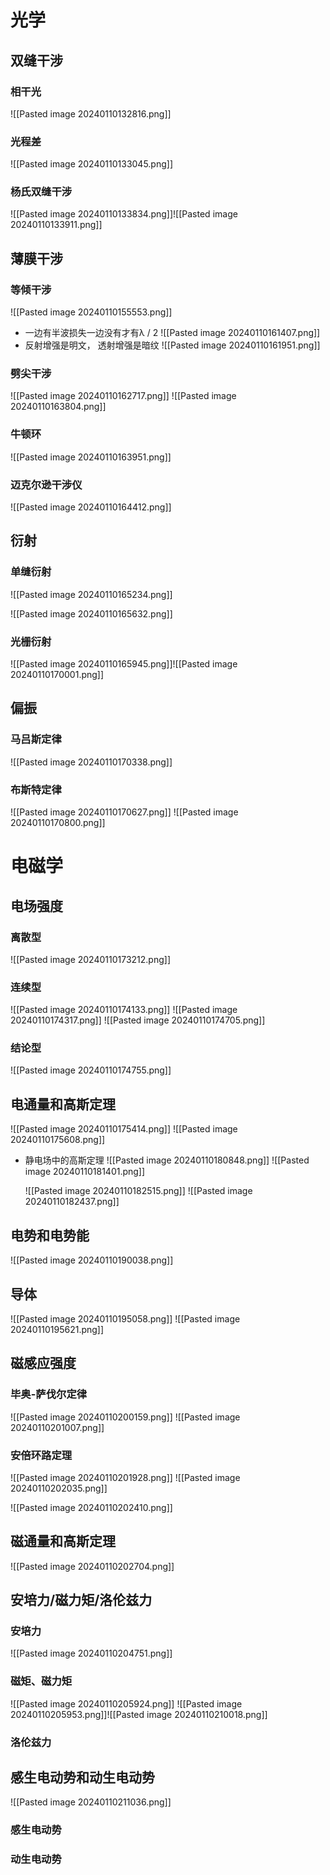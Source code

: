 # 光学
## 双缝干涉
### 相干光 
![[Pasted image 20240110132816.png]]
### 光程差
![[Pasted image 20240110133045.png]]
### 杨氏双缝干涉



![[Pasted image 20240110133834.png]]![[Pasted image 20240110133911.png]]

## 薄膜干涉
### 等倾干涉
  ![[Pasted image 20240110155553.png]]
  - 一边有半波损失一边没有才有λ / 2
  ![[Pasted image 20240110161407.png]]
  - 反射增强是明文， 透射增强是暗纹
   ![[Pasted image 20240110161951.png]]

### 劈尖干涉
![[Pasted image 20240110162717.png]]
![[Pasted image 20240110163804.png]]
### 牛顿环
![[Pasted image 20240110163951.png]]
### 迈克尔逊干涉仪
![[Pasted image 20240110164412.png]]

## 衍射
### 单缝衍射
![[Pasted image 20240110165234.png]]

![[Pasted image 20240110165632.png]]

### 光栅衍射
![[Pasted image 20240110165945.png]]![[Pasted image 20240110170001.png]]

## 偏振

### 马吕斯定律
 ![[Pasted image 20240110170338.png]]
 ### 布斯特定律
 ![[Pasted image 20240110170627.png]]
   ![[Pasted image 20240110170800.png]]
# 电磁学

## 电场强度
### 离散型
 ![[Pasted image 20240110173212.png]]
 

### 连续型
![[Pasted image 20240110174133.png]]
![[Pasted image 20240110174317.png]]
![[Pasted image 20240110174705.png]]
### 结论型
![[Pasted image 20240110174755.png]]
## 电通量和高斯定理 
![[Pasted image 20240110175414.png]]
![[Pasted image 20240110175608.png]]
- 静电场中的高斯定理
![[Pasted image 20240110180848.png]]
  ![[Pasted image 20240110181401.png]]
  
  ![[Pasted image 20240110182515.png]]
  ![[Pasted image 20240110182437.png]]
## 电势和电势能
  ![[Pasted image 20240110190038.png]]
  ## 导体

![[Pasted image 20240110195058.png]]
 ![[Pasted image 20240110195621.png]]
## 磁感应强度
### 毕奥-萨伐尔定律
![[Pasted image 20240110200159.png]]
![[Pasted image 20240110201007.png]]
### 安倍环路定理
![[Pasted image 20240110201928.png]]
![[Pasted image 20240110202035.png]]

![[Pasted image 20240110202410.png]]
## 磁通量和高斯定理
![[Pasted image 20240110202704.png]]
## 安培力/磁力矩/洛伦兹力
### 安培力
![[Pasted image 20240110204751.png]]
### 磁矩、磁力矩

![[Pasted image 20240110205924.png]]
![[Pasted image 20240110205953.png]]![[Pasted image 20240110210018.png]]
### 洛伦兹力


## 感生电动势和动生电动势
![[Pasted image 20240110211036.png]]
### 感生电动势

### 动生电动势